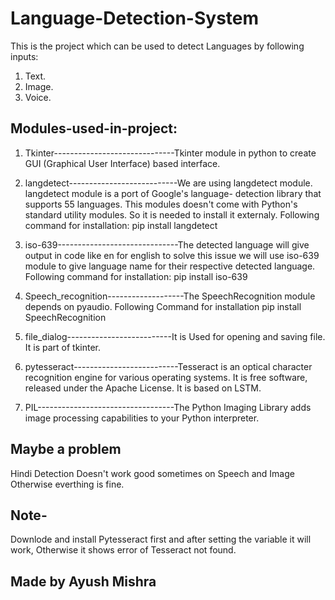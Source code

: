 # Language-Detection-System
This is the project which can be used to detect Languages by following inputs:
1. Text.
2. Image.
3. Voice.
## Modules-used-in-project:
1. Tkinter------------------------------Tkinter module in python to create GUI (Graphical User Interface) based 
                                        interface.

2. langdetect---------------------------We are using langdetect module. langdetect module is a port of Google's
                                        language- detection library that supports 55 languages. This modules 
                                        doesn't come with Python's standard utility modules. So it is needed to 
                                        install it externaly. 
                                        Following command for installation:
                                        pip install langdetect

3. iso-639------------------------------The detected language will give output in code like en for english to
                                        solve this issue we will use iso-639 module to give language name for
                                        their respective detected language.
                                        Following command for installation:
                                        pip install iso-639

4. Speech_recognition-------------------The SpeechRecognition module depends on pyaudio.
                                        Following Command for installation
                                        pip install SpeechRecognition

5. file_dialog--------------------------It is Used for opening and saving file. It is part of tkinter.

6. pytesseract--------------------------Tesseract is an optical character recognition engine for various operating 
                                        systems. It is free software, released under the Apache License. 
                                        It is based on LSTM.

7. PIL----------------------------------The Python Imaging Library adds image processing capabilities to your 
                                        Python interpreter.
## Maybe a problem
Hindi Detection Doesn't work good sometimes on Speech and Image Otherwise everthing is fine.
## Note-
Downlode and install Pytesseract first and after setting the variable it will work, Otherwise it shows error of Tesseract not found.

## Made by Ayush Mishra
